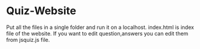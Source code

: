 # Quiz-Website
Put all the files in a single folder and run it on a localhost.
index.html is index file of the website.
If you want to edit question,answers you can edit them from jsquiz.js file.
